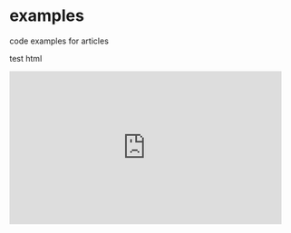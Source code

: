 # examples
code examples for articles

<p>test html</p>


<iframe src="https://channel9.msdn.com/Shows/Azure-Friday/Azure-IoT-Hub/player" width="480" height="270" allowFullScreen frameBorder="0"/>

[![Alt text for your video](https://img.youtube.com/vi/T-D1KVIuvjA/0.jpg)](http://www.youtube.com/watch?v=T-D1KVIuvjA)

<h2>end</h2>

